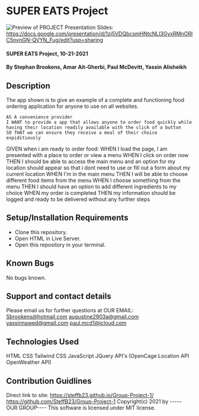 # SUPER EATS Project
![Preview of PROJECT](assets\images\Preview.gif)
Presentation Slides: https://docs.google.com/presentation/d/1zj5VDQbcsmHNtcNLl3GyxRMnORlC5nvnGN-QVYN_Fug/edit?usp=sharing
#### SUPER EATS Project, 10-21-2021
#### By Stephan Brookens, Amar Ait-Gherbi, Paul McDevitt, Yassin Alisheikh
## Description
The app shown is to give an example of a complete and functioning food ordering application for anyone to use on all websites.
```
AS A convenience provider
I WANT to provide a app that allows anyone to order food quickly while having their location readily available with the click of a button
SO THAT we can ensure they receive a meal of their choice expiditiously
```
GIVEN when i am ready to order food:
WHEN I load the page, I am presented with a place to order or view a menu
WHEN I click on order now
THEN I should be able to access the main menu and an option for my location should appear so that i dont need to use or fill out a form about my current location
WHEN I'm in the main menu
THEN I will be able to choose different food items from the menu
WHEN I choose something from the menu
THEN I should have an option to add different ingredients to my choice
WHEN my order is completed
THEN my information should be logged and ready to be delivered without any further steps
## Setup/Installation Requirements
* Clone this repository.
* Open HTML in Live Server.
* Open this repository in your terminal.
## Known Bugs
No bugs known.
## Support and contact details
Please email us for further questions at OUR EMAIL:
Sbrookens@hotmail.com
augustine2903a@gmail.com
yassinnawed@gmail.com
paul.mcd1@icloud.com
## Technologies Used
HTML
CSS
Tailwind CSS
JavaScript
JQuery
API's (OpenCage Location API OpenWeather API)
## Contribution Guidlines
Direct link to site:
https://steffb23.github.io/Group-Project-1/
https://github.com/SteffB23/Group-Project-1
Copyright(c) 2021 by -----OUR GROUP----
This software is licensed under MIT license.